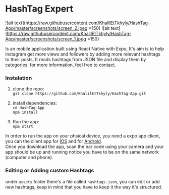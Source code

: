 # HashTag Expert

![alt text](https://raw.githubusercontent.com/KhalilEtTkhyly/HashTag-App/master/screenshots/screen_2.jpeg =150)
![alt text](https://raw.githubusercontent.com/KhalilEtTkhyly/HashTag-App/master/screenshots/screen_1.jpeg =150)

Is an mobile application built using React Native with Expo, It's aim is to help Instagram get more views and followers by adding more relevant hashtags to their posts, It reads hashtags from JSON file and display them by categories. for more information, feel free to contact.

### Instalation
1) clone the repo:\
`git clone https://github.com/KhalilEtTkhyly/HashTag-App.git`

2) install dependencies:\
`cd HashTag-App`\
`npm install`

3) Run the app:\
`npm start`

In order to run the app on your phsical device, you need a expo app client, you can the client app for [IOS](https://itunes.apple.com/app/apple-store/id982107779) and for [Android](https://play.google.com/store/apps/details?id=host.exp.exponent&referrer=www).\
Once you download the app, scan the bar code using your camera and your app should be up and running notice you have to be on the same network (computer and phone).

### Editing or Adding custom Hashtags
under `assets` folder there's a file called `hashtags.json`, you can edit or add new hashtags, keep in mind that you have to keep it the way it's structured.